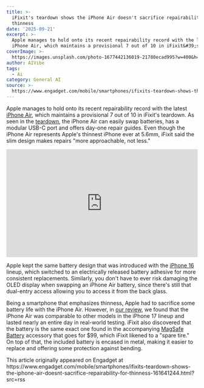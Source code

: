 ```yaml
---
title: >-
  iFixit's teardown shows the iPhone Air doesn't sacrifice repairability for
  thinness
date: '2025-09-21'
excerpt: >-
  Apple manages to hold onto its recent repairability record with the latest
  iPhone Air, which maintains a provisional 7 out of 10 in iFixit&#39;s teard...
coverImage: >-
  https://images.unsplash.com/photo-1677442136019-21780ecad995?w=400&h=200&fit=crop&auto=format
author: AIVibe
tags:
  - Ai
category: General AI
source: >-
  https://www.engadget.com/mobile/smartphones/ifixits-teardown-shows-the-iphone-air-doesnt-sacrifice-repairability-for-thinness-161641244.html?src=rss
---
```

<p>Apple manages to hold onto its recent repairability record with the latest <a data-i13n="elm:context_link;elmt:doNotAffiliate;cpos:1;pos:1" class="no-affiliate-link" href="https://www.engadget.com/mobile/smartphones/iphone-air-vs-iphone-17-pro-which-one-is-right-for-you-001538431.html">iPhone Air</a>, which maintains a provisional 7 out of 10 in iFixit&#39;s teardown. As seen in the <a data-i13n="elm:context_link;elmt:doNotAffiliate;cpos:2;pos:1" class="no-affiliate-link" href="https://www.ifixit.com/News/113171/iphone-air-teardown">teardown</a>, the iPhone Air can easily swap batteries, has a modular USB-C port and offers day-one repair guides. Even though the iPhone Air represents Apple&#39;s thinnest iPhone ever at 5.6mm, iFixit said the slim design makes repairs &quot;more approachable, not less.&quot;</p>
<div id="59ebef517a8148a2b2610b7bdb711b42"><div style="left:0;width:100%;height:0;position:relative;padding-bottom:56.25%;"><iframe src="https://www.youtube.com/embed/woya8vjeFpo?rel=0" style="top:0;left:0;width:100%;height:100%;position:absolute;border:0;" allowfullscreen scrolling="no" data-embed-domain="www.youtube.com"></iframe></div></div>
<p>Apple kept the same battery design that was introduced with the <a data-i13n="elm:context_link;elmt:doNotAffiliate;cpos:3;pos:1" class="no-affiliate-link" href="https://www.engadget.com/mobile/smartphones/ifixit-tears-down-the-iphone-16e-now-with-repairable-usb-c-charging-port-151558784.html">iPhone 16</a> lineup, which switched to an electrically released battery adhesive for more consistent replacements. Similarly, you don&#39;t have to ever risk damaging the OLED display when swapping an iPhone Air battery, since there&#39;s still that dual-entry access allowing you to access it from the back glass.</p>
<span id="end-legacy-contents"></span><p>Being a smartphone that emphasizes thinness, Apple had to sacrifice some battery life with the iPhone Air. However, in <a data-i13n="elm:context_link;elmt:doNotAffiliate;cpos:4;pos:1" class="no-affiliate-link" href="https://www.engadget.com/mobile/smartphones/iphone-air-review-thinness-with-purpose-120037520.html">our review</a>, we found that the iPhone Air was comparable to other models in the iPhone 17 lineup and lasted nearly an entire day in real-world testing. iFixit also discovered that the battery is the same exact one found in the accompanying <a data-i13n="cpos:5;pos:1" href="https://www.engadget.com/mobile/smartphones/you-absolutely-should-not-buy-apples-iphone-air-magsafe-battery-pack-131009089.html">MagSafe Battery</a> accessory that goes for $99, which iFixit likened to a &quot;spare tire.&quot; On top of that, the included battery is encased in metal, making it easier to replace and offering some protection against bending.</p>This article originally appeared on Engadget at https://www.engadget.com/mobile/smartphones/ifixits-teardown-shows-the-iphone-air-doesnt-sacrifice-repairability-for-thinness-161641244.html?src=rss

